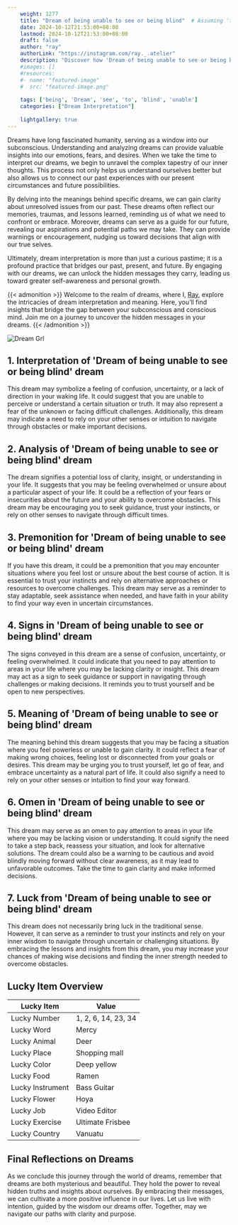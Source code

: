 ```yaml
---
    weight: 1277
    title: "Dream of being unable to see or being blind"  # Assuming 'title' column exists
    date: 2024-10-12T21:53:00+08:00
    lastmod: 2024-10-12T21:53:00+08:00
    draft: false
    author: "ray"
    authorLink: "https://instagram.com/ray._.atelier"
    description: "Discover how 'Dream of being unable to see or being blind' can interpret your future and uncover its significant meanings in your life."
    #images: []
    #resources:
    #- name: "featured-image"
    #  src: "featured-image.png"
    
    tags: ['being', 'Dream', 'see', 'to', 'blind', 'unable']
    categories: ["Dream Interpretation"]
    
    lightgallery: true
---
```

    
Dreams have long fascinated humanity, serving as a window into our subconscious. Understanding and analyzing dreams can provide valuable insights into our emotions, fears, and desires. When we take the time to interpret our dreams, we begin to unravel the complex tapestry of our inner thoughts. This process not only helps us understand ourselves better but also allows us to connect our past experiences with our present circumstances and future possibilities.

By delving into the meanings behind specific dreams, we can gain clarity about unresolved issues from our past. These dreams often reflect our memories, traumas, and lessons learned, reminding us of what we need to confront or embrace. Moreover, dreams can serve as a guide for our future, revealing our aspirations and potential paths we may take. They can provide warnings or encouragement, nudging us toward decisions that align with our true selves.

Ultimately, dream interpretation is more than just a curious pastime; it is a profound practice that bridges our past, present, and future. By engaging with our dreams, we can unlock the hidden messages they carry, leading us toward greater self-awareness and personal growth.

{{< admonition >}}
Welcome to the realm of dreams, where I, [Ray](https://instagram.com/ray._.atelier), explore the intricacies of dream interpretation and meaning. Here, you’ll find insights that bridge the gap between your subconscious and conscious mind. Join me on a journey to uncover the hidden messages in your dreams.
{{< /admonition >}}

![Dream Grl](https://cdn.pixabay.com/photo/2017/11/02/03/35/gothic-2910057_1280.jpg "Dream Grl")

## 1. Interpretation of 'Dream of being unable to see or being blind' dream
 This dream may symbolize a feeling of confusion, uncertainty, or a lack of direction in your waking life. It could suggest that you are unable to perceive or understand a certain situation or truth. It may also represent a fear of the unknown or facing difficult challenges. Additionally, this dream may indicate a need to rely on your other senses or intuition to navigate through obstacles or make important decisions.

## 2. Analysis of 'Dream of being unable to see or being blind' dream
 The dream signifies a potential loss of clarity, insight, or understanding in your life. It suggests that you may be feeling overwhelmed or unsure about a particular aspect of your life. It could be a reflection of your fears or insecurities about the future and your ability to overcome obstacles. This dream may be encouraging you to seek guidance, trust your instincts, or rely on other senses to navigate through difficult times.

## 3. Premonition for 'Dream of being unable to see or being blind' dream
 If you have this dream, it could be a premonition that you may encounter situations where you feel lost or unsure about the best course of action. It is essential to trust your instincts and rely on alternative approaches or resources to overcome challenges. This dream may serve as a reminder to stay adaptable, seek assistance when needed, and have faith in your ability to find your way even in uncertain circumstances.

## 4. Signs in 'Dream of being unable to see or being blind' dream
 The signs conveyed in this dream are a sense of confusion, uncertainty, or feeling overwhelmed. It could indicate that you need to pay attention to areas in your life where you may be lacking clarity or insight. This dream may act as a sign to seek guidance or support in navigating through challenges or making decisions. It reminds you to trust yourself and be open to new perspectives.

## 5. Meaning of 'Dream of being unable to see or being blind' dream
 The meaning behind this dream suggests that you may be facing a situation where you feel powerless or unable to gain clarity. It could reflect a fear of making wrong choices, feeling lost or disconnected from your goals or desires. This dream may be urging you to trust yourself, let go of fear, and embrace uncertainty as a natural part of life. It could also signify a need to rely on your other senses or intuition to find your way forward.

## 6. Omen in 'Dream of being unable to see or being blind' dream
 This dream may serve as an omen to pay attention to areas in your life where you may be lacking vision or understanding. It could signify the need to take a step back, reassess your situation, and look for alternative solutions. The dream could also be a warning to be cautious and avoid blindly moving forward without clear awareness, as it may lead to unfavorable outcomes. Take the time to gain clarity and make informed decisions.

## 7. Luck from 'Dream of being unable to see or being blind' dream
 This dream does not necessarily bring luck in the traditional sense. However, it can serve as a reminder to trust your instincts and rely on your inner wisdom to navigate through uncertain or challenging situations. By embracing the lessons and insights from this dream, you may increase your chances of making wise decisions and finding the inner strength needed to overcome obstacles.

## Lucky Item Overview
| Lucky Item          | Value              |
|---------------|--------------------|
| Lucky Number        | 1, 2, 6, 14, 23, 34  |
| Lucky Word          | Mercy |
| Lucky Animal        | Deer |
| Lucky Place         | Shopping mall     |
| Lucky Color         | Deep yellow     |
| Lucky Food          | Ramen      |
| Lucky Instrument    | Bass Guitar |
| Lucky Flower        | Hoya    |
| Lucky Job           | Video Editor       |
| Lucky Exercise      | Ultimate Frisbee  |
| Lucky Country       | Vanuatu    |


##  Final Reflections on Dreams

As we conclude this journey through the world of dreams, remember that dreams are both mysterious and beautiful. They hold the power to reveal hidden truths and insights about ourselves. By embracing their messages, we can cultivate a more positive influence in our lives. Let us live with intention, guided by the wisdom our dreams offer. Together, may we navigate our paths with clarity and purpose.
